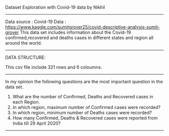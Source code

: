 Dataset Exploration with Covid-19 data
by Nikhil
_________________________________________________________________________
Data source :
Covid-19 Data : https://www.kaggle.com/sumitgrover25/covid-descriptive-analysis-sumit-grover
This data set includes information about the Covid-19 confirmed,recovered and deaths cases in different states and region all around the world.

_________________________________________________________________________

DATA STRUCTURE:

This csv file include 321 rows and 6 coloumns.

____________________________________________________________________________

In my opinion the following questions are the most important question in the data set.

1) What are the number of Confirmed, Deaths and Recovered cases in each Region.
2) In which region, maximum number of Confirmed cases were recorded?
3) In which region, minimum number of Deaths cases were recorded?
4) How many Confirmed, Deaths & Recovered cases were reported from India till 29 April 2020?

_____________________________________________________________________________________
